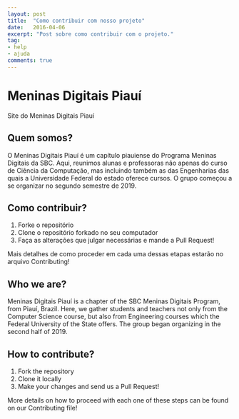 ```yaml
---
layout: post
title:  "Como contribuir com nosso projeto"
date:   2016-04-06
excerpt: "Post sobre como contribuir com o projeto."
tag:
- help
- ajuda
comments: true
---
```


# Meninas Digitais Piauí
Site do Meninas Digitais Piauí

## Quem somos?
O Meninas Digitais Piauí é um capítulo piauiense do Programa Meninas Digitais da SBC. Aqui, reunimos alunas e professoras não apenas do curso de Ciência da Computação, mas incluindo também as das Engenharias das quais a Universidade Federal do estado oferece cursos. O grupo começou a se organizar no segundo semestre de 2019.

## Como contribuir?
1. Forke o repositório
2. Clone o repositório forkado no seu computador
3. Faça as alterações que julgar necessárias e mande a Pull Request!

Mais detalhes de como proceder em cada uma dessas etapas estarão no arquivo Contributing!

## Who we are?
Meninas Digitais Piauí is a chapter of the SBC Meninas Digitais Program, from Piauí, Brazil. Here, we gather students and teachers not only from the Computer Science course, but also from Engineering courses which the Federal University of the State offers. The group began organizing in the second half of 2019.

## How to contribute?
1. Fork the repository
2. Clone it locally
3. Make your changes and send us a Pull Request!

More details on how to proceed with each one of these steps can be found on our Contributing file!
